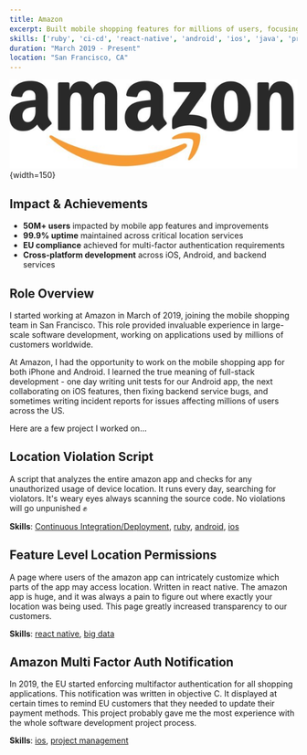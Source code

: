 ```yaml
---
title: Amazon
excerpt: Built mobile shopping features for millions of users, focusing on location services and multi-factor authentication.
skills: ['ruby', 'ci-cd', 'react-native', 'android', 'ios', 'java', 'project-management', 'teamwork', 'big-data']
duration: "March 2019 - Present"
location: "San Francisco, CA"
---
```


![amazon](/portfolio/images/amazonlogo.jpg){width=150}

## Impact & Achievements

- **50M+ users** impacted by mobile app features and improvements
- **99.9% uptime** maintained across critical location services
- **EU compliance** achieved for multi-factor authentication requirements
- **Cross-platform development** across iOS, Android, and backend services

## Role Overview

I started working at Amazon in March of 2019, joining the mobile shopping team in San Francisco. This role provided invaluable experience in large-scale software development, working on applications used by millions of customers worldwide.

At Amazon, I had the opportunity to work on the mobile shopping app for both iPhone and Android. I learned the true meaning of full-stack development - one day writing unit tests for our Android app, the next collaborating on iOS features, then fixing backend service bugs, and sometimes writing incident reports for issues affecting millions of users across the US.

Here are a few project I worked on...

## Location Violation Script

A script that analyzes the entire amazon app and checks for any unauthorized usage of device location. It runs every day, searching for violators. It's weary eyes always scanning the source code. No violations will go unpunished :fist:

**Skills**: [Continuous Integration/Deployment](/skill/ci-cd/), [ruby](/skill/ruby/), [android](/skill/android/), [ios](/skill/ios/)

## Feature Level Location Permissions

A page where users of the amazon app can intricately customize which parts of the app may access location. Written in react native. The amazon app is huge, and it was always a pain to figure out where exactly your location was being used. This page greatly increased transparency to our customers.

**Skills**: [react native](/skill/react-native/), [big data](/skill/big-data/)

## Amazon Multi Factor Auth Notification

In 2019, the EU started enforcing multifactor authentication for all shopping applications. This notification was written in objective C. It displayed at certain times to remind EU customers that they needed to update their payment methods. This project probably gave me the most experience with the whole software development project process.

**Skills**: [ios](/skill/ios/), [project management](/skill/project-management/)
